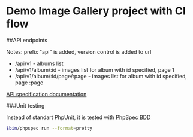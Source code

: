 Demo Image Gallery project with CI flow
================


##API endpoints

Notes: prefix "api" is added, version control is added to url 

+ /api/v1  - albums list
+ /api/v1/album/:id - images list for album with id specified, page 1
+ /api/v1/album/:id/page/:page  - images list for album with id specified, page :page

[API specification documentation](http://localhost:8000/apidoc) 

###Unit testing

Instead of standart PhpUnit, it is tested with [PhpSpec BDD](http://www.phpspec.net/en/stable/) 

```bash
$bin/phpspec run --format=pretty
```



